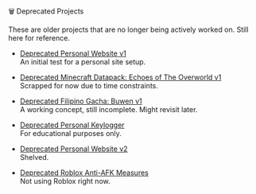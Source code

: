 🗑️ Deprecated Projects

These are older projects that are no longer being actively worked on. Still here for reference.

- [Deprecated Personal Website v1](https://github.com/LogicBiotic/Deprecated-Personal-Website-v1)  
  An initial test for a personal site setup.

- [Deprecated Minecraft Datapack: Echoes of The Overworld v1](https://github.com/LogicBiotic/Deprecated-Minecraft-Datapack-Echoes-of-The-Overworld-v1)  
  Scrapped for now due to time constraints.

- [Deprecated Filipino Gacha: Buwen v1](https://github.com/LogicBiotic/Deprecated-Filipino-Gacha-Buwen-v1)  
  A working concept, still incomplete. Might revisit later.

- [Deprecated Personal Keylogger](https://github.com/LogicBiotic/Deprecated-Personal-Keylogger)  
  For educational purposes only.

- [Deprecated Personal Website v2](https://github.com/LogicBiotic/Deprecated-Personal-Website-v2)  
  Shelved.

- [Deprecated Roblox Anti-AFK Measures](https://github.com/LogicBiotic/Deprecated-Roblox-Anti-AFK-Measures)  
  Not using Roblox right now.
